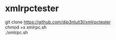 # xmlrpctester<br />
git clone https://github.com/dip3nluit3l/xmlrpctester <br />
chmod +x xmlrpc.sh <br />
./xmlrpc.sh <br />
